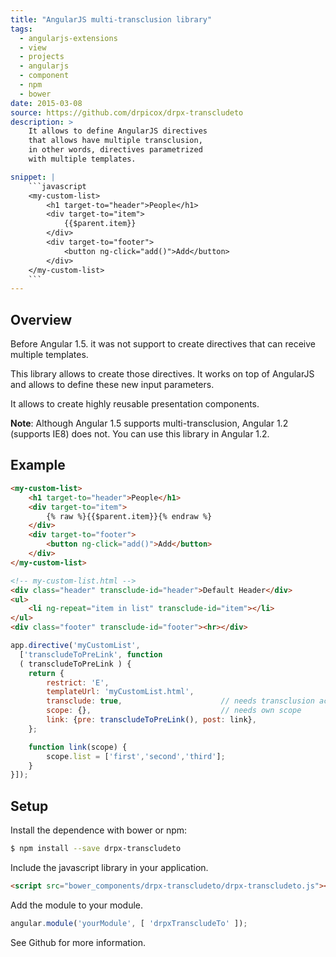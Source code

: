 ```yaml
---
title: "AngularJS multi-transclusion library"
tags:
  - angularjs-extensions
  - view
  - projects
  - angularjs
  - component
  - npm
  - bower
date: 2015-03-08
source: https://github.com/drpicox/drpx-transcludeto
description: >
    It allows to define AngularJS directives 
    that allows have multiple transclusion,
    in other words, directives parametrized 
    with multiple templates.

snippet: |
    ```javascript
    <my-custom-list>
        <h1 target-to="header">People</h1>
        <div target-to="item">
            {{$parent.item}}
        </div>
        <div target-to="footer">
            <button ng-click="add()">Add</button>
        </div>
    </my-custom-list>
    ```
---
```


## Overview 

Before Angular 1.5. it was not support to 
create directives that can receive multiple
templates.

This library allows to create those directives.
It works on top of AngularJS and allows to define
these new input parameters. 

It allows to create highly reusable presentation 
components.

**Note**: Although Angular 1.5 supports multi-transclusion, 
Angular 1.2 (supports IE8) does not. 
You can use this library in Angular 1.2.


## Example

```html
<my-custom-list>
    <h1 target-to="header">People</h1>
    <div target-to="item">
        {% raw %}{{$parent.item}}{% endraw %}
    </div>
    <div target-to="footer">
        <button ng-click="add()">Add</button>
    </div>
</my-custom-list>
```

```html
<!-- my-custom-list.html -->
<div class="header" transclude-id="header">Default Header</div>
<ul>
    <li ng-repeat="item in list" transclude-id="item"></li>
</ul>
<div class="footer" transclude-id="footer"><hr></div>
```

```javascript
app.directive('myCustomList', 
  ['transcludeToPreLink', function
  ( transcludeToPreLink ) {
    return {
        restrict: 'E',
        templateUrl: 'myCustomList.html',
        transclude: true,                      // needs transclusion activate
        scope: {},                             // needs own scope
        link: {pre: transcludeToPreLink(), post: link},
    };

    function link(scope) {
        scope.list = ['first','second','third'];
    }
}]);
```

## Setup

Install the dependence with bower or npm:

```bash
$ npm install --save drpx-transcludeto
```

Include the javascript library in your application.

```html
<script src="bower_components/drpx-transcludeto/drpx-transcludeto.js"></script>
```

Add the module to your module.

```javascript
angular.module('yourModule', [ 'drpxTranscludeTo' ]);
```

See Github for more information.
